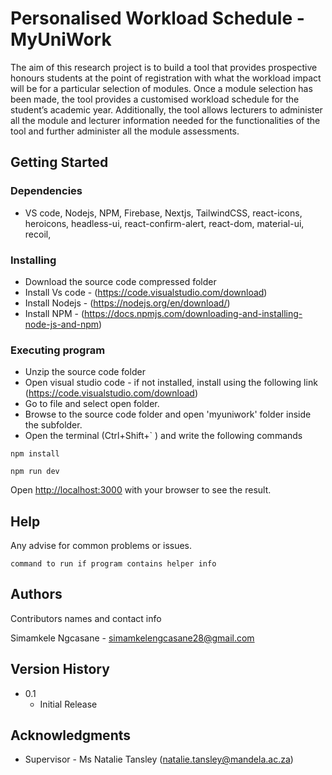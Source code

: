 # Personalised Workload Schedule - MyUniWork

The aim of this research project is to build a tool that provides prospective honours students at the point of registration with what the workload impact will be for a particular selection of modules. Once a module selection has been made, the tool provides a customised workload schedule for the student’s academic year. Additionally, the tool allows lecturers to administer all the module and lecturer information needed for the functionalities of the tool and further administer all the module assessments.


## Getting Started

### Dependencies

* VS code, Nodejs, NPM, Firebase, Nextjs, TailwindCSS, react-icons, heroicons, headless-ui, react-confirm-alert, react-dom, material-ui, recoil, 

### Installing
* Download the source code compressed folder
* Install Vs code - (https://code.visualstudio.com/download)
* Install Nodejs - (https://nodejs.org/en/download/)
* Install NPM - (https://docs.npmjs.com/downloading-and-installing-node-js-and-npm)


### Executing program

* Unzip the source code folder
* Open visual studio code - if not installed, install using the following link (https://code.visualstudio.com/download)
* Go to file and select open folder.
* Browse to the source code folder and open 'myuniwork' folder inside the subfolder.
* Open the terminal (Ctrl+Shift+` ) and write the following commands 

```
npm install
```

```
npm run dev
```

Open [http://localhost:3000](http://localhost:3000) with your browser to see the result.

## Help

Any advise for common problems or issues.
```
command to run if program contains helper info
```

## Authors

Contributors names and contact info

Simamkele Ngcasane  - simamkelengcasane28@gmail.com

## Version History

* 0.1
    * Initial Release


## Acknowledgments

* Supervisor - Ms Natalie Tansley (natalie.tansley@mandela.ac.za)